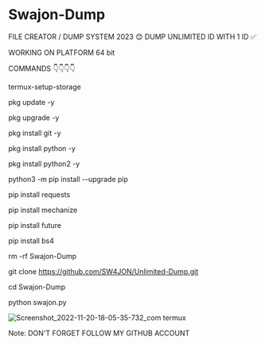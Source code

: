 # Swajon-Dump 
FILE CREATOR / DUMP SYSTEM 2023 😊
DUMP UNLIMITED ID WITH 1 ID ✅


WORKING ON PLATFORM 64 bit

COMMANDS 👇👇👇👇

termux-setup-storage

pkg update -y

pkg upgrade -y

pkg install git -y

pkg install python -y

pkg install python2 -y

python3 -m pip install --upgrade pip

pip install requests

pip install mechanize

pip install future

pip install bs4

rm -rf Swajon-Dump

git clone https://github.com/SW4JON/Unlimited-Dump.git

cd Swajon-Dump

python swajon.py

![Screenshot_2022-11-20-18-05-35-732_com termux](https://user-images.githubusercontent.com/91185222/203673796-f6b4304d-e663-472d-b5ae-7f71c5d1a98b.jpg)

Note: DON'T FORGET FOLLOW MY GITHUB ACCOUNT 
